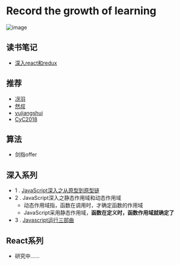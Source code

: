 
# Record the growth of learning
![image](https://ss3.bdstatic.com/70cFv8Sh_Q1YnxGkpoWK1HF6hhy/it/u=2773974549,1052009232&fm=26&gp=0.jpg)

## 读书笔记
- [深入react和redux](https://github.com/moonlightop/Blog/blob/master/Read-Note/%E6%B7%B1%E5%85%A5React%E5%92%8CRedux.md)

## 推荐  
* [冴羽](https://github.com/mqyqingfeng/Blog)
* [然叔](https://github.com/su37josephxia/wheel-awesome)
* [yujiangshui](https://github.com/yujiangshui/A-Programmers-Guide-to-English)
* [CyC2018](https://github.com/CyC2018/CS-Notes)
## 算法
* 剑指offer
## 深入系列
- 1 . [JavaScript深入之从原型到原型链](https://github.com/moonlightop/Blog/blob/master/Deep_Leran_JS/%E4%BB%8E%E5%8E%9F%E5%9E%8B%E5%88%B0%E5%8E%9F%E5%9E%8B%E9%93%BE.md)
- 2 . JavaScript深入之静态作用域和动态作用域
   - 动态作用域指，函数在调用时，才确定函数的作用域
   - JavaScript采用静态作用域，**函数在定义时，函数作用域就确定了** 
- 3 . [Javascript运行三部曲](https://github.com/moonlightop/Blog/blob/master/Deep_Leran_JS/JS%E8%BF%90%E8%A1%8C%E4%B8%89%E9%83%A8%E6%9B%B2)
## React系列
* 研究中......
